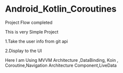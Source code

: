 # Android_Kotlin_Coroutines
Project Flow completed

This is very Simple Project

1.Take the user info from git api

2.Display to the UI


Here I am Using MVVM Architecture ,DataBinding, Koin , Coroutine,Navigation Architecture Component,LiveData
